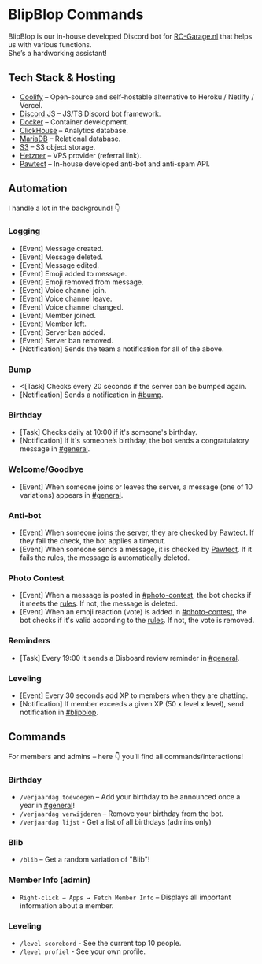 # BlipBlop Commands
BlipBlop is our in-house developed Discord bot for [RC-Garage.nl](https://rc-garage.nl) that helps us with various functions.<br/>
She’s a hardworking assistant!

## Tech Stack & Hosting
- [Coolify](https://coolify.io/) – Open-source and self-hostable alternative to Heroku / Netlify / Vercel.
- [Discord.JS](https://discord.js.org/) – JS/TS Discord bot framework.
- [Docker](https://www.docker.com/) – Container development.
- [ClickHouse](https://clickhouse.com/) – Analytics database.
- [MariaDB](https://mariadb.org/) – Relational database.
- [S3](https://https://www.hetzner.com/storage/object-storage/) – S3 object storage.
- [Hetzner](https://hetzner.cloud/?ref=Lp0CJAumyBNB) – VPS provider (referral link).
- [Pawtect](https://pawtect.nl) – In-house developed anti-bot and anti-spam API.

## Automation
I handle a lot in the background! 👇

### Logging
- [Event] Message created.
- [Event] Message deleted.
- [Event] Message edited.
- [Event] Emoji added to message.
- [Event] Emoji removed from message.
- [Event] Voice channel join.
- [Event] Voice channel leave.
- [Event] Voice channel changed.
- [Event] Member joined.
- [Event] Member left.
- [Event] Server ban added.
- [Event] Server ban removed.
- [Notification] Sends the team a notification for all of the above.

### Bump
- <[Task] Checks every 20 seconds if the server can be bumped again.
- [Notification] Sends a notification in [#bump](https://discord.gg/WFw9bcXq4u).

### Birthday
- [Task] Checks daily at 10:00 if it's someone's birthday.
- [Notification] If it's someone’s birthday, the bot sends a congratulatory message in [#general](https://discord.gg/jHBFgAdbne).

### Welcome/Goodbye
- [Event] When someone joins or leaves the server, a message (one of 10 variations) appears in [#general](https://discord.gg/jHBFgAdbne).

### Anti-bot
- [Event] When someone joins the server, they are checked by [Pawtect](https://pawtect.nl). If they fail the check, the bot applies a timeout.
- [Event] When someone sends a message, it is checked by [Pawtect](https://pawtect.nl). If it fails the rules, the message is automatically deleted.

### Photo Contest
- [Event] When a message is posted in [#photo-contest](https://discord.gg/bFjc6pGfQ5), the bot checks if it meets the [rules](https://discord.com/channels/1350811442856726559/1350877019298070689/1397127398218137610). If not, the message is deleted.
- [Event] When an emoji reaction (vote) is added in [#photo-contest](https://discord.gg/bFjc6pGfQ5), the bot checks if it's valid according to the [rules](https://discord.com/channels/1350811442856726559/1350877019298070689/1397127398218137610). If not, the vote is removed.

### Reminders
- [Task] Every 19:00 it sends a Disboard review reminder in [#general](https://discord.gg/jHBFgAdbne).

### Leveling
- [Event] Every 30 seconds add XP to members when they are chatting.
- [Notification] If member exceeds a given XP (50 x level x level), send notification in [#blipblop](#).

## Commands
For members and admins – here 👇 you’ll find all commands/interactions!

### Birthday
- `/verjaardag toevoegen` – Add your birthday to be announced once a year in [#general](https://discord.gg/jHBFgAdbne)!
- `/verjaardag verwijderen` – Remove your birthday from the bot.
- `/verjaardag lijst` - Get a list of all birthdays (admins only)

### Blib
- `/blib` – Get a random variation of "Blib"!

### Member Info (admin)
- `Right-click → Apps → Fetch Member Info` – Displays all important information about a member.

### Leveling
- `/level scorebord` - See the current top 10 people.
- `/level profiel` - See your own profile.